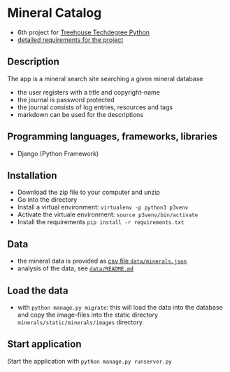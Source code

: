 # Mineral Catalog
- 6th project for [Treehouse Techdegree Python](https://teamtreehouse.com/techdegree/python-web-development)
- [detailed requirements for the project](docs/assigment.md)

## Description
The app is a mineral search site searching a given mineral database
- the user registers with a title and copyright-name
- the journal is password protected
- the journal consists of log entries, resources and tags
- markdown can be used for the descriptions

## Programming languages, frameworks, libraries
- Django (Python Framework)

## Installation
- Download the zip file to your computer and unzip
- Go into the directory
- Install a virtual environment:
    `virtualenv -p python3 p3venv`
- Activate the virtuale environment:
    `source p3venv/bin/activate`
- Install the requirements
    `pip install -r requirements.txt`

## Data
- the mineral data is provided as [csv file `data/minerals.json`](data/minerals.json)
- analysis of the data, see [`data/README.md`](data/README.md)

## Load the data
- with `python manage.py migrate`:
this will load the data into the database and copy the image-files
into the static directory `minerals/static/minerals/images` directory.

## Start application
Start the application with
    `python manage.py runserver.py`
